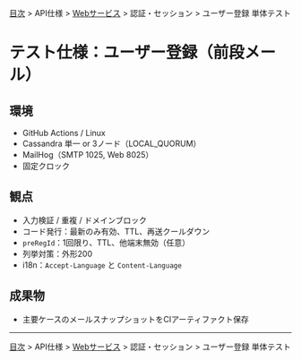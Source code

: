 [目次](../../../目次.md) > API仕様 > [Webサービス](../../Webサービス・目次.md) > 認証・セッション > ユーザー登録 単体テスト
# テスト仕様：ユーザー登録（前段メール）

## 環境
- GitHub Actions / Linux
- Cassandra 単一 or 3ノード（LOCAL_QUORUM）
- MailHog（SMTP 1025, Web 8025）
- 固定クロック

## 観点
- 入力検証 / 重複 / ドメインブロック
- コード発行：最新のみ有効、TTL、再送クールダウン
- `preRegId`：1回限り、TTL、他端末無効（任意）
- 列挙対策：外形200
- i18n：`Accept-Language` と `Content-Language`

## 成果物
- 主要ケースのメールスナップショットをCIアーティファクト保存

---
[目次](../../../目次.md) > API仕様 > [Webサービス](../../Webサービス・目次.md) > 認証・セッション > ユーザー登録 単体テスト
